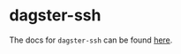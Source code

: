 # dagster-ssh

The docs for `dagster-ssh` can be found
[here](https://docs.dagster.io/_apidocs/libraries/dagster-ssh).

